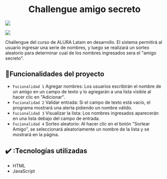 <h1 align="center"> Challengue amigo secreto </h1>

![](https://github.com/user-attachments/assets/0f104bb2-fef6-4fae-a7f5-2bf9424d5604)

<p align="left">
   <img src="https://img.shields.io/badge/STATUS-EN%20DESAROLLO-green">
   </p

Challengue del curso de ALURA Latam en desarrollo.
El sistema permitirá al usuario ingresar una serie de nombres, y luego se realizará un sorteo aleatorio para determinar cual de los nombres ingresados sera el "amigo secreto".

## :hammer:Funcionalidades del proyecto
- `Fucionalidad 1` Agregar nombres: Los usuarios escribirán el nombre de un amigo en un campo de texto y lo agregarán a una lista visible al hacer clic en "Adicionar".
- `Fucionalidad 2` Validar entrada: Si el campo de texto está vacío, el programa mostrará una alerta pidiendo un nombre válido.
- `Fucionalidad 3` Visualizar la lista: Los nombres ingresados aparecerán en una lista debajo del campo de entrada.
- `Fucionalidad 4` Sorteo aleatorio: Al hacer clic en el botón "Sortear Amigo", se seleccionará aleatoriamente un nombre de la lista y se mostrará en la página.

## ✔️ :Tecnologías utilizadas
- HTML
- JavaScript
